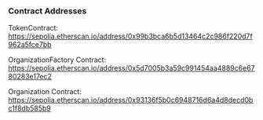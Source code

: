 ### Contract Addresses

TokenContract:
https://sepolia.etherscan.io/address/0x99b3bca6b5d13464c2c986f220d7f962a5fce7bb

OrganizationFactory Contract:
https://sepolia.etherscan.io/address/0x5d7005b3a59c991454aa4889c6e6780283e17ec2

Organization Contract:
https://sepolia.etherscan.io/address/0x93136f5b0c6948716d6a4d8decd0bc1f8db585b9
